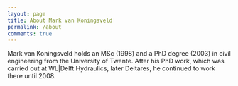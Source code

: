 ```yaml
---
layout: page
title: About Mark van Koningsveld
permalink: /about
comments: true
---
```


<div class="row justify-content-between">
<div class="col-md-8 pr-5">

<p>Mark van Koningsveld holds an MSc (1998) and a PhD degree (2003) in civil engineering from the University of Twente. After his PhD work, which was carried out at WL|Delft Hydraulics, later Deltares, he continued to work there until 2008.</p>

</div>

<div class="col-md-4">

</div>
</div>
